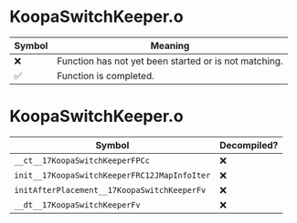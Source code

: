 # KoopaSwitchKeeper.o
| Symbol | Meaning 
| ------------- | ------------- 
| :x: | Function has not yet been started or is not matching. 
| :white_check_mark: | Function is completed. 


# KoopaSwitchKeeper.o
| Symbol | Decompiled? |
| ------------- | ------------- |
| `__ct__17KoopaSwitchKeeperFPCc` | :x: |
| `init__17KoopaSwitchKeeperFRC12JMapInfoIter` | :x: |
| `initAfterPlacement__17KoopaSwitchKeeperFv` | :x: |
| `__dt__17KoopaSwitchKeeperFv` | :x: |
